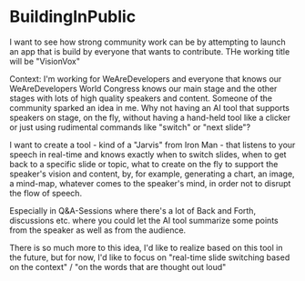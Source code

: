# BuildingInPublic
I want to see how strong community work can be by attempting to launch an app that is build by everyone that wants to contribute. 
THe working title will be "VisionVox"

Context: I'm working for WeAreDevelopers and everyone that knows our WeAreDevelopers World Congress knows our main stage and the other stages with lots of high quality speakers and content.
Someone of the community sparked an idea in me. Why not having an AI tool that supports speakers on stage, on the fly, without having a hand-held tool like a clicker or just using rudimental 
commands like "switch" or "next slide"?

I want to create a tool - kind of a "Jarvis" from Iron Man - that listens to your speech in real-time and knows exactly when to switch slides, when to get back to a specific slide or topic,
what to create on the fly to support the speaker's vision and content, by, for example, generating a chart, an image, a mind-map, whatever comes to the speaker's mind, in order not to disrupt the flow of speech.

Especially in Q&A-Sessions where there's a lot of Back and Forth, discussions etc. where you could let the AI tool summarize some points from the speaker as well as from the audience. 

There is so much more to this idea, I'd like to realize based on this tool in the future, 
but for now, I'd like to focus on "real-time slide switching based on the context" / "on the words that are thought out loud"
